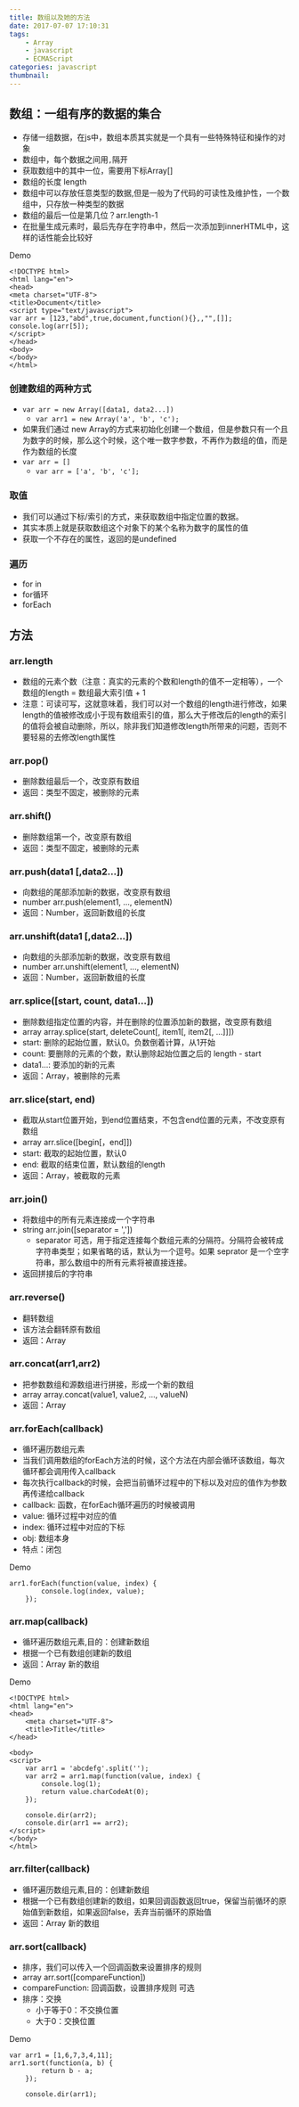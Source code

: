 ```yaml
---
title: 数组以及她的方法
date: 2017-07-07 17:10:31
tags:
	- Array
    - javascript
    - ECMAScript
categories: javascript
thumbnail: 
---
```

## 数组：一组有序的数据的集合
- 存储一组数据，在js中，数组本质其实就是一个具有一些特殊特征和操作的对象
- 数组中，每个数据之间用`,`隔开
- 获取数组中的其中一位，需要用下标Array[]
- 数组的长度 length
- 数组中可以存放任意类型的数据,但是一般为了代码的可读性及维护性，一个数组中，只存放一种类型的数据
- 数组的最后一位是第几位？arr.length-1
- 在批量生成元素时，最后先存在字符串中，然后一次添加到innerHTML中，这样的话性能会比较好

Demo

	<!DOCTYPE html>
	<html lang="en">
	<head>
	<meta charset="UTF-8">
	<title>Document</title>
	<script type="text/javascript">
	var arr = [123,"abd",true,document,function(){},,"",[]];
	console.log(arr[5]);
	</script>
	</head>
	<body>
	</body>
	</html>

### 创建数组的两种方式
- `var arr = new Array([data1, data2...])`
	- `var arr1 = new Array('a', 'b', 'c');`
- 如果我们通过 new Array的方式来初始化创建一个数组，但是参数只有一个且为数字的时候，那么这个时候，这个唯一数字参数，不再作为数组的值，而是作为数组的长度
- `var arr = []`
	- `var arr = ['a', 'b', 'c'];`

### 取值
- 我们可以通过下标/索引的方式，来获取数组中指定位置的数据。
- 其实本质上就是获取数组这个对象下的某个名称为数字的属性的值
- 获取一个不存在的属性，返回的是undefined

### 遍历
- for in
- for循环
- forEach

## 方法
### arr.length
- 数组的元素个数（注意：真实的元素的个数和length的值不一定相等），一个数组的length = 数组最大索引值 + 1
- 注意：可读可写，这就意味着，我们可以对一个数组的length进行修改，如果length的值被修改成小于现有数组索引的值，那么大于修改后的length的索引的值将会被自动删除，所以，除非我们知道修改length所带来的问题，否则不要轻易的去修改length属性
### arr.pop()
- 删除数组最后一个，改变原有数组
- 返回：类型不固定，被删除的元素
### arr.shift()
- 删除数组第一个，改变原有数组
- 返回：类型不固定，被删除的元素
### arr.push(data1 [,data2...])
- 向数组的尾部添加新的数据，改变原有数组
- number arr.push(element1, ..., elementN)
- 返回：Number，返回新数组的长度
### arr.unshift(data1 [,data2...])
- 向数组的头部添加新的数据，改变原有数组
- number arr.unshift(element1, ..., elementN)
- 返回：Number，返回新数组的长度
### arr.splice([start, count, data1...])
- 删除数组指定位置的内容，并在删除的位置添加新的数据，改变原有数组
- array	array.splice(start, deleteCount[, item1[, item2[, ...]]])
- start: 删除的起始位置，默认0。负数倒着计算，从1开始
- count: 要删除的元素的个数，默认删除起始位置之后的 length - start
- data1...: 要添加的新的元素
- 返回：Array，被删除的元素
### arr.slice(start, end)
- 截取从start位置开始，到end位置结束，不包含end位置的元素，不改变原有数组
- array	arr.slice([begin[，end]])
- start: 截取的起始位置，默认0
- end: 截取的结束位置，默认数组的length
- 返回：Array，被截取的元素
### arr.join()
- 将数组中的所有元素连接成一个字符串
- string  arr.join([separator = ','])	
	- separator 可选，用于指定连接每个数组元素的分隔符。分隔符会被转成字符串类型；如果省略的话，默认为一个逗号。如果 seprator 是一个空字符串，那么数组中的所有元素将被直接连接。 
- 返回拼接后的字符串
###  arr.reverse()
-  翻转数组
-  该方法会翻转原有数组
-  返回：Array
###  arr.concat(arr1,arr2)
-  把参数数组和源数组进行拼接，形成一个新的数组
-  array array.concat(value1, value2, ..., valueN)
-  返回：Array
###  arr.forEach(callback)
-  循环遍历数组元素
-  当我们调用数组的forEach方法的时候，这个方法在内部会循环该数组，每次循环都会调用传入callback
-  每次执行callback的时候，会把当前循环过程中的下标以及对应的值作为参数再传递给callback
-  callback: 函数，在forEach循环遍历的时候被调用
-  value: 循环过程中对应的值
-  index: 循环过程中对应的下标
-  obj: 数组本身
-  特点：闭包

Demo

	arr1.forEach(function(value, index) {
			console.log(index, value);
		});
###  arr.map(callback)
-  循环遍历数组元素,目的：创建新数组
-  根据一个已有数组创建新的数组
-  返回：Array 新的数组

Demo

	<!DOCTYPE html>
	<html lang="en">
	<head>
		<meta charset="UTF-8">
		<title>Title</title>
	</head>
	
	<body>
	<script>		
		var arr1 = 'abcdefg'.split('');
		var arr2 = arr1.map(function(value, index) {
			console.log(1);	
			return value.charCodeAt(0);
		});
	
		console.dir(arr2);
		console.dir(arr1 == arr2);	
	</script>
	</body>
	</html>

###  arr.filter(callback)
-  循环遍历数组元素,目的：创建新数组
-  根据一个已有数组创建新的数组，如果回调函数返回true，保留当前循环的原始值到新数组，如果返回false，丢弃当前循环的原始值
-  返回：Array 新的数组
###  arr.sort(callback)
-  排序，我们可以传入一个回调函数来设置排序的规则
-  array arr.sort([compareFunction])
-  compareFunction: 回调函数，设置排序规则 可选
-  排序：交换
	-  小于等于0：不交换位置
	-  大于0：交换位置

Demo

	var arr1 = [1,6,7,3,4,11];
	arr1.sort(function(a, b) {
	        return b - a;
	    });
	
	    console.dir(arr1);